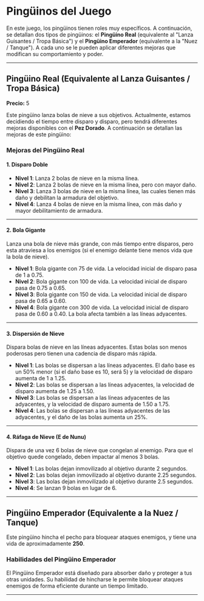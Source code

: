 # Pingüinos del Juego

En este juego, los pingüinos tienen roles muy específicos. A continuación, se detallan dos tipos de pingüinos: el **Pingüino Real** (equivalente al "Lanza Guisantes / Tropa Básica") y el **Pingüino Emperador** (equivalente a la "Nuez / Tanque"). A cada uno se le pueden aplicar diferentes mejoras que modifican su comportamiento y poder.

---

## Pingüino Real (Equivalente al Lanza Guisantes / Tropa Básica)

**Precio:** 5

Este pingüino lanza bolas de nieve a sus objetivos. Actualmente, estamos decidiendo el tiempo entre disparo y disparo, pero tendrá diferentes mejoras disponibles con el **Pez Dorado**. A continuación se detallan las mejoras de este pingüino:

### Mejoras del Pingüino Real

#### 1. Disparo Doble
- **Nivel 1**: Lanza 2 bolas de nieve en la misma línea.
- **Nivel 2**: Lanza 2 bolas de nieve en la misma línea, pero con mayor daño.
- **Nivel 3**: Lanza 3 bolas de nieve en la misma línea, las cuales tienen más daño y debilitan la armadura del objetivo.
- **Nivel 4**: Lanza 4 bolas de nieve en la misma línea, con más daño y mayor debilitamiento de armadura.

---

#### 2. Bola Gigante
Lanza una bola de nieve más grande, con más tiempo entre disparos, pero esta atraviesa a los enemigos (si el enemigo delante tiene menos vida que la bola de nieve).

- **Nivel 1**: Bola gigante con 75 de vida. La velocidad inicial de disparo pasa de 1 a 0.75.
- **Nivel 2**: Bola gigante con 100 de vida. La velocidad inicial de disparo pasa de 0.75 a 0.65.
- **Nivel 3**: Bola gigante con 150 de vida. La velocidad inicial de disparo pasa de 0.65 a 0.60.
- **Nivel 4**: Bola gigante con 300 de vida. La velocidad inicial de disparo pasa de 0.60 a 0.40. La bola afecta también a las líneas adyacentes.

---

#### 3. Dispersión de Nieve
Dispara bolas de nieve en las líneas adyacentes. Estas bolas son menos poderosas pero tienen una cadencia de disparo más rápida.

- **Nivel 1**: Las bolas se dispersan a las líneas adyacentes. El daño base es un 50% menor (si el daño base es 10, será 5) y la velocidad de disparo aumenta de 1 a 1.25.
- **Nivel 2**: Las bolas se dispersan a las líneas adyacentes, la velocidad de disparo aumenta de 1.25 a 1.50.
- **Nivel 3**: Las bolas se dispersan a las líneas adyacentes de las adyacentes, y la velocidad de disparo aumenta de 1.50 a 1.75.
- **Nivel 4**: Las bolas se dispersan a las líneas adyacentes de las adyacentes, y el daño de las bolas aumenta un 25%.

---

#### 4. Ráfaga de Nieve (E de Nunu)
Dispara de una vez 6 bolas de nieve que congelan al enemigo. Para que el objetivo quede congelado, deben impactar al menos 3 bolas.

- **Nivel 1**: Las bolas dejan inmovilizado al objetivo durante 2 segundos.
- **Nivel 2**: Las bolas dejan inmovilizado al objetivo durante 2.25 segundos.
- **Nivel 3**: Las bolas dejan inmovilizado al objetivo durante 2.5 segundos.
- **Nivel 4**: Se lanzan 9 bolas en lugar de 6.

---

## Pingüino Emperador (Equivalente a la Nuez / Tanque)

Este pingüino hincha el pecho para bloquear ataques enemigos, y tiene una vida de aproximadamente **250**.

### Habilidades del Pingüino Emperador

El Pingüino Emperador está diseñado para absorber daño y proteger a tus otras unidades. Su habilidad de hincharse le permite bloquear ataques enemigos de forma eficiente durante un tiempo limitado.

---

